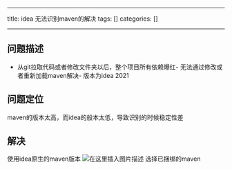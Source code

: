 
--- 
title:  idea 无法识别maven的解决 
tags: []
categories: [] 

---
## 问题描述
- 从git拉取代码或者修改文件夹以后，整个项目所有依赖爆红- 无法通过修改或者重新加载maven解决- 版本为idea 2021
## 问题定位

maven的版本太高，而idea的般本太低，导致识别的时候稳定性差

## 解决

使用idea原生的maven版本 <img src="https://img-blog.csdnimg.cn/8fef08941eee49feb749bef12177ccda.png" alt="在这里插入图片描述"> 选择已捆绑的maven

